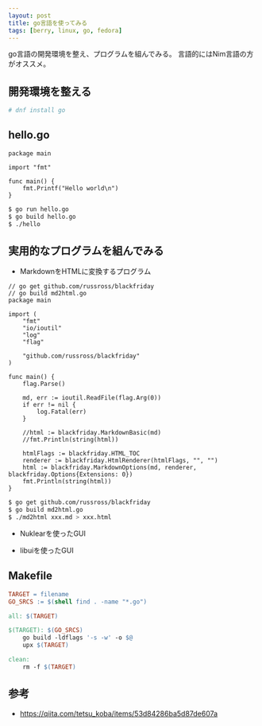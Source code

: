 ```yaml
---
layout: post
title: go言語を使ってみる
tags: [berry, linux, go, fedora]
---
```


go言語の開発環境を整え、プログラムを組んでみる。
言語的にはNim言語の方がオススメ。

## 開発環境を整える

```bash
# dnf install go
```

## hello.go

```
package main

import "fmt"

func main() {
	fmt.Printf("Hello world\n")
}
```

```bash
$ go run hello.go
$ go build hello.go
$ ./hello
```

## 実用的なプログラムを組んでみる

- MarkdownをHTMLに変換するプログラム

```
// go get github.com/russross/blackfriday
// go build md2html.go
package main

import (
	"fmt"
	"io/ioutil"
	"log"
	"flag"

	"github.com/russross/blackfriday"
)

func main() {
	flag.Parse()

	md, err := ioutil.ReadFile(flag.Arg(0))
	if err != nil {
		log.Fatal(err)
	}

	//html := blackfriday.MarkdownBasic(md)
	//fmt.Println(string(html))

	htmlFlags := blackfriday.HTML_TOC
	renderer := blackfriday.HtmlRenderer(htmlFlags, "", "")
	html := blackfriday.MarkdownOptions(md, renderer, blackfriday.Options{Extensions: 0})
	fmt.Println(string(html))
}
```

```bash
$ go get github.com/russross/blackfriday
$ go build md2html.go
$ ./md2html xxx.md > xxx.html
```

- Nuklearを使ったGUI

<script src="https://gist.github.com/yui0/2be8e78e6083b450e4ef25c9e67844b8.js"></script>

- libuiを使ったGUI

<script src="https://gist.github.com/yui0/db0fb17168d6082cf525d24f5815e7c3.js"></script>

## Makefile

```Makefile
TARGET = filename
GO_SRCS := $(shell find . -name "*.go")

all: $(TARGET)

$(TARGET): $(GO_SRCS)
	go build -ldflags '-s -w' -o $@
	upx $(TARGET)

clean:
	rm -f $(TARGET)
```

## 参考

- https://qiita.com/tetsu_koba/items/53d84286ba5d87de607a
